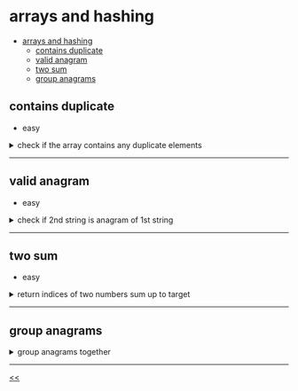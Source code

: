 # arrays and hashing

- [arrays and hashing](#arrays-and-hashing)
  - [contains duplicate](#contains-duplicate)
  - [valid anagram](#valid-anagram)
  - [two sum](#two-sum)
  - [group anagrams](#group-anagrams)

## contains duplicate 
- easy
<details>
<summary>check if the array contains any duplicate elements</summary>

### description
Given an integer array `nums`, return `true` if any value appears **at least twice** in the array, and return `false` if every element is distinct.

### examples
example 1:
input: nums = [1,2,3,1]
output: true

example 2:
input: nums = [1,2,3,4]
output: false

example 3:
input: nums = [1,1,1,3,3,4,3,2,4,2]
output: true

### solution
[solution](./src/main/java/dev/nj/solutions/ContainsDuplicate.java)
<br/>
[test](./src/test/java/dev/nj/solutions/ContainsDuplicateTests.java)

</details>

<hr/>

## valid anagram
- easy
<details>
<summary>check if 2nd string is anagram of 1st string</summary>

### description
Given two strings `s` and `t`, return `true` *if* `t` *is an anagram of* `s`, *and* `false` *otherwise*

### examples
example 1:
input: s = "anargram", t = "nagaram"
output: true

example 2:
input: s = "rat", t = "car"
output: false

### contraints
- `1 <= s.length, t.length <= 5 * 10^4`
- `s` and `t` consist of lowercase English letters.

### solution
[solution](./src/main/java/dev/nj/solutions/ValidAnagram.java)
<br/>
[test](./src/test/java/dev/nj/solutions/ValidAnagramTests.java)

</details>

<hr/>

## two sum
- easy
<details>
<summary>return indices of two numbers sum up to target</summary>

### description
Given an array of integers `nums` and an integer `target`, return *indices of the two numbers such that they add up to* *`target`*.

You may assume that each input would have **_exactly_ one solution**, and you may not use the same element twice.

You can return the answer in any order.

### examples
example 1:
input: nums = [2,7,11,15], target = 9
output: [0,1]
explanation: Because nums[0] + nums[1] == 9, we return [0, 1].

example 2:
input: nums = [3,2,4], target = 6
output: [1,2]

example 3:
input: nums = [3,3], target = 6
output: [0,1]

### constraints
- `2 <= nums.length <= 10^4`
- `-10^9 <= nums[i] <= 10^9`
- `-10^9 <= target <= 10^9` 
- **Only one valid answer exists**

### solution
[solution](./src/main/java/dev/nj/solutions/TwoSum.java)
<br/>
[test](./src/test/java/dev/nj/solutions/TwoSumTests.java)

</details>

<hr/>

## group anagrams
<details>
<summary>group anagrams together</summary>

### description
Given an array of strings `strs`, group the anagrams together. You can return the answer in **any order**.

## examples
example 1:
input: strs = ["eat","tea","tan","ate","nat","bat"]
output: [["bat"],["nat","tan"],["ate","eat","tea"]]

explanation:
- There is no string in strs that can be rearranged to form "bat".
- The strings "nat" and "tan" are anagrams as they can be rearranged to form each other.
- The strings "ate", "eat", and "tea" are anagrams as they can be rearranged to form each other.

example 2:
input: strs = [""]
output: [[""]]

example 3:
input: strs = ["a"]
output: [["a"]]

### constraints
- `1 <= strs.length <= 10^4` 
- `0 <= strs[i].length <= 100`
- `strs[i]` consists of lowercase English letters.

### solution
[solution](./src/main/java/dev/nj/solutions/GroupAnagram.java)
<br/>
[test](./src/test/java/dev/nj/solutions/GroupAnagramTests.java)

</details>

<hr/>

[<<](../README.md)
<!--
:%s/\(Sample \(Input\|Output\) \d:\)\n\(.*\)/```\r\r**\1**\r```\3/gc

## 
<details>
<summary></summary>

### description

## examples

### solution
[solution](./src/main/java/dev/nj/solutions/)
<br/>
[test](./src/test/java/dev/nj/solutions/)

### constraints
- 

</details>

<hr/>

-->
